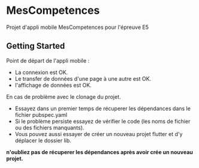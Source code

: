 # MesCompetences

Projet d'appli mobile MesCompetences pour l'épreuve E5 

## Getting Started

Point de départ de l'appli mobile : 

  - La connexion est OK.
  - Le transfer de données d'une page à une autre est OK.
  - l'affichage de données est OK.

En cas de problème avec le clonage du projet.

   - Essayez dans un premier temps de récuperer les dépendances dans le fichier pubspec.yaml
   - Si le problème persiste essayez de vérifier le code (les noms de fichier ou des fichiers manquants).
   - Vous pouvez aussi essayer de créer un nouveau projet flutter et d'y déplacer le dossier lib. 

**n'oubliez pas de récuperer les dépendances après avoir crée un nouveau projet.**
